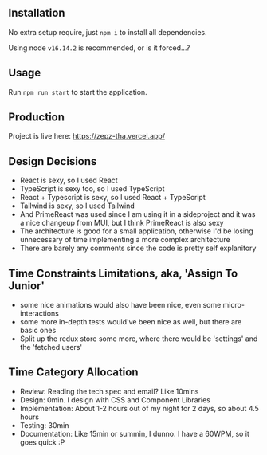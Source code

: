 ## Installation

No extra setup require, just `npm i` to install all dependencies.

Using node `v16.14.2` is recommended, or is it forced...?

## Usage

Run `npm run start` to start the application.

## Production

Project is live here: https://zepz-tha.vercel.app/

## Design Decisions

- React is sexy, so I used React
- TypeScript is sexy too, so I used TypeScript
- React + Typescript is sexy, so I used React + TypeScript
- Tailwind is sexy, so I used Tailwind
- And PrimeReact was used since I am using it in a sideproject and it was a nice changeup from MUI, but I think PrimeReact is also sexy
- The architecture is good for a small application, otherwise I'd be losing unnecessary of time implementing a more complex architecture
- There are barely any comments since the code is pretty self explanitory

## Time Constraints Limitations, aka, 'Assign To Junior'

- some nice animations would also have been nice, even some micro-interactions
- some more in-depth tests would've been nice as well, but there are basic ones
- Split up the redux store some more, where there would be 'settings' and the 'fetched users'

## Time Category Allocation

- Review: Reading the tech spec and email? Like 10mins
- Design: 0min. I design with CSS and Component Libraries
- Implementation: About 1-2 hours out of my night for 2 days, so about 4.5 hours
- Testing: 30min
- Documentation: Like 15min or summin, I dunno. I have a 60WPM, so it goes quick :P
